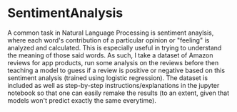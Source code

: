 # SentimentAnalysis

A common task in Natural Language Processing is sentiment anaylsis, where each word's contribution of a particular opinion or "feeling" is analyzed and calculated. This is especially useful in trying to understand the meaning of those said words. As such, I take a dataset of Amazon reviews for app products, run some analysis on the reviews before then teaching a model to guess if a review is positive or negative based on this sentiment analysis (trained using logistic regression). The dataset is included as well as step-by-step instructions/explanations in the jupyter notebook so that one can easily remake the results (to an extent, given that models won't predict exactly the same everytime). 
